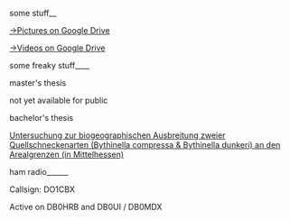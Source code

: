 some stuff__

<a href="https://drive.google.com/folderview?id=1-TRLfKbDtqdfGKwkg6PhHh2yTIQn4VbY">->Pictures on Google Drive</a>

<a href="https://drive.google.com/folderview?id=1hKsZ2hgbk1v9YC9v9xJAfWOuyTgJCmjQ">->Videos on Google Drive</a>


some freaky stuff____

master's thesis

not yet available for public

bachelor's thesis

<a href="https://github.com/cbrueck/cbrueck.github.io/blob/master/20120809_BSc.pdf">Untersuchung zur biogeographischen Ausbreitung zweier Quellschneckenarten
(Bythinella compressa & Bythinella dunkeri)
an den Arealgrenzen (in Mittelhessen)</a>


ham radio______

Callsign: DO1CBX

Active on DB0HRB and DB0UI / DB0MDX
